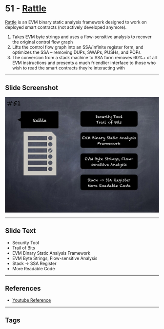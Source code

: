 
# 51 - [Rattle](./Rattle.md)

[Rattle](https://github.com/crytic/rattle) is an EVM binary static analysis framework designed to work on deployed smart contracts (not actively developed anymore). 

1. Takes EVM byte strings and uses a flow-sensitive analysis to recover the original control flow graph
2. Lifts the control flow graph into an SSA/infinite register form, and optimizes the SSA – removing DUPs, SWAPs, PUSHs, and POPs
3. The conversion from a stack machine to SSA form removes 60%+ of all EVM instructions and presents a much friendlier interface to those who wish to read the smart contracts they’re interacting with

___
## Slide Screenshot
![051.jpg](../../images/6.%20Audit%20Techniques%20and%20Tools%20101/051.jpg)
___
## Slide Text
- Security Tool
- Trail of Bits
- EVM Binary Static Analysis Framework
- EVM Byte Strings, Flow-sensitive Analysis
- Stack -> SSA Register 
- More Readable Code
___
## References
- [Youtube Reference](https://youtu.be/QmD2bJUe140?t=507)
___
## Tags
